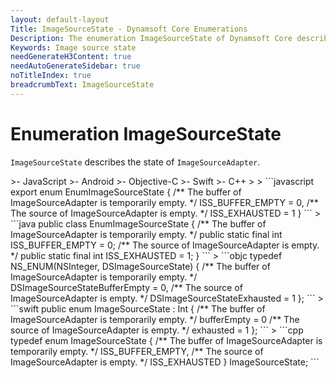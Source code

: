 ```yaml
---
layout: default-layout
Title: ImageSourceState - Dynamsoft Core Enumerations
Description: The enumeration ImageSourceState of Dynamsoft Core describes the state of ImageSourceAdapter.
Keywords: Image source state
needGenerateH3Content: true
needAutoGenerateSidebar: true
noTitleIndex: true
breadcrumbText: ImageSourceState
---
```


# Enumeration ImageSourceState

`ImageSourceState` describes the state of `ImageSourceAdapter`.

<div class="sample-code-prefix template2"></div>
   >- JavaScript
   >- Android
   >- Objective-C
   >- Swift
   >- C++
   >
>
```javascript
export enum EnumImageSourceState
{
   /** The buffer of ImageSourceAdapter is temporarily empty. */
   ISS_BUFFER_EMPTY = 0,
   /** The source of ImageSourceAdapter is empty. */
   ISS_EXHAUSTED = 1
}
```
>
```java
public class EnumImageSourceState
{
   /** The buffer of ImageSourceAdapter is temporarily empty. */
   public static final int ISS_BUFFER_EMPTY = 0;
   /** The source of ImageSourceAdapter is empty. */
   public static final int ISS_EXHAUSTED = 1;
}
```
>
```objc
typedef NS_ENUM(NSInteger, DSImageSourceState)
{
   /** The buffer of ImageSourceAdapter is temporarily empty. */
   DSImageSourceStateBufferEmpty = 0,
   /** The source of ImageSourceAdapter is empty. */
   DSImageSourceStateExhausted = 1
};
```
>
```swift
public enum ImageSourceState : Int
{
   /** The buffer of ImageSourceAdapter is temporarily empty. */
   bufferEmpty = 0
   /** The source of ImageSourceAdapter is empty. */
   exhausted = 1
};
```
>
```cpp
typedef enum ImageSourceState
{
   /** The buffer of ImageSourceAdapter is temporarily empty. */
   ISS_BUFFER_EMPTY,
   /** The source of ImageSourceAdapter is empty. */
   ISS_EXHAUSTED
} ImageSourceState;
```
